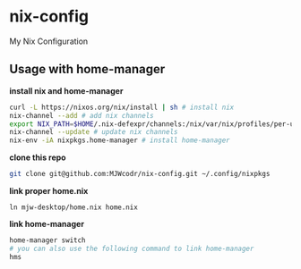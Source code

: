 # nix-config
My Nix Configuration

## Usage with home-manager

**install nix and home-manager**

```bash
curl -L https://nixos.org/nix/install | sh # install nix
nix-channel --add # add nix channels
export NIX_PATH=$HOME/.nix-defexpr/channels:/nix/var/nix/profiles/per-user/root/channels${NIX_PATH:+:$NIX_PATH} # add nix channels to path
nix-channel --update # update nix channels
nix-env -iA nixpkgs.home-manager # install home-manager
```

**clone this repo**

```bash
git clone git@github.com:MJWcodr/nix-config.git ~/.config/nixpkgs

```

**link proper home.nix**

```
ln mjw-desktop/home.nix home.nix
```

**link home-manager**

```bash
home-manager switch
# you can also use the following command to link home-manager
hms
```
